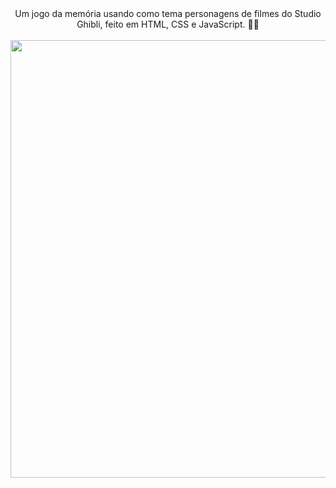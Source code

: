 <div align="center">
Um jogo da memória usando como tema personagens de filmes do Studio Ghibli, feito em HTML, CSS e JavaScript. 💜🌸
</div><br>

<div align="center">
 <img src="" width="700px"/>
</div>

